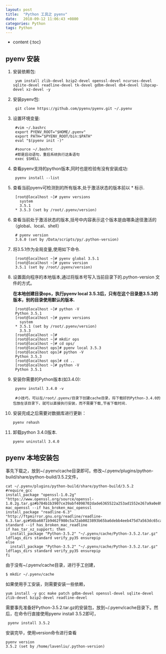 ```yaml
---
layout: post
title:  "Python 工具之 pyenv"
date:   2018-09-12 11:06:43 +0800
categories: Python
tags: Python
---
```


* content
{:toc}


## pyenv 安装

1. 安装依赖包:

		yum install zlib-devel bzip2-devel openssl-devel ncurses-devel sqlite-devel readline-devel tk-devel gdbm-devel db4-devel libpcap-devel xz-devel -y

2. 安装pyenv包:

		git clone https://github.com/pyenv/pyenv.git ~/.pyenv

3. 设置环境变量:

		#vim ~/.bashrc
		export PYENV_ROOT="$HOME/.pyenv"
		export PATH="$PYENV_ROOT/bin:$PATH"
		eval "$(pyenv init -)"

		#source ~/.bashrc
		#即是启动语句，重启系统执行这条语句
		exec $SHELL


4. 查看pyenv支持的python版本,同时也是检验有没有安装成功:

		pyenv install --list

5. 查看当前pyenv可检测到的所有版本,处于激活状态的版本前以 * 标示.

		[root@localhost ~]# pyenv versions
		  system
		  3.5.1
		* 3.5.3 (set by /root/.pyenv/version)

6. 查看当前处于激活状态的版本,括号中内容表示这个版本是由哪条途径激活的（global、local、shell）

		# pyenv version
		3.6.0 (set by /Data/scripts/py/.python-version)

7. 将3.5.1作为全局变量,使用如下命令.

		[root@localhost ~]# pyenv global 3.5.1
		[root@localhost ~]# pyenv version
		3.5.1 (set by /root/.pyenv/version)

8. 设置面向程序的本地版本,通过将版本号写入当前目录下的.python-version 文件的方式。

	**在本地创建目录ops，执行pyenv local 3.5.3后，只有在这个目录是3.5.3的版本，别的目录使用默认的版本.**

		[root@localhost ~]# python -V
		Python 3.5.1
		[root@localhost ~]# pyenv versions
		  system
		* 3.5.1 (set by /root/.pyenv/version)
		  3.5.3
		[root@localhost ~]#
		[root@localhost ~]# mkdir ops
		[root@localhost ~]# cd ops/
		[root@localhost ops]# pyenv local 3.5.3
		[root@localhost ops]# python -V
		Python 3.5.3
		[root@localhost ops]# cd ..
		[root@localhost ~]# python -V
		Python 3.5.1

9. 安装你需要的Python版本(如3.4.0):

		pyenv install 3.4.0 -v

		#小技巧，可以在/root/.pyenv/目录下创建cache目录，将下载好的Python-3.4.0的包放在该目录下，就可以直接执行安装，而不需要下载,节省下载时间.

10. 安装完成之后需要对数据库进行更新：

		pyenv rehash

11. 卸载python 3.4.0版本.

		pyenv uninstall 3.4.0

## pyenv 本地安装包

事先下载之，放到~/.pyenv/cache目录即可。修改~/.pyenv/plugins/python-build/share/python-build/3.5.2文件，

	cat ~/.pyenv/plugins/python-build/share/python-build/3.5.2
	#require_gcc
	install_package "openssl-1.0.2g" "https://www.openssl.org/source/openssl-1.0.2g.tar.gz#b784b1b3907ce39abf4098702dade6365522a253ad1552e267a9a0e89594aa33" mac_openssl --if has_broken_mac_openssl
	install_package "readline-6.3" "http://ftpmirror.gnu.org/readline/readline-6.3.tar.gz#56ba6071b9462f980c5a72ab0023893b65ba6debb4eeb475d7a563dc65cafd43" standard --if has_broken_mac_readline
	if has_tar_xz_support; then
	  install_package "Python-3.5.2" "~/.pyenv/cache/Python-3.5.2.tar.gz" ldflags_dirs standard verify_py35 ensurepip
	else
	  install_package "Python-3.5.2" "~/.pyenv/cache/Python-3.5.2.tar.gz" ldflags_dirs standard verify_py35 ensurepip
	fi

由于没有~/.pyenv/cache目录，进行手工创建，

	$ mkdir ~/.pyenv/cache

如果使用手工安装，则需要安装一些依赖，

	yum install -y gcc make patch gdbm-devel openssl-devel sqlite-devel zlib-devel bzip2-devel readline-devel

需要事先准备好Python-3.5.2.tar.gz的安装包，放到~/.pyenv/cache目录下。然后，在命令行直接使用pyenv install 3.5.2即可，

	 pyenv install 3.5.2

安装完毕，使用version命令进行查看

	pyenv version
	3.5.2 (set by /home/lavenliu/.python-version)